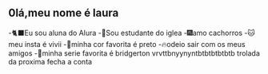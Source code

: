 ## 0lá,meu nome é laura 

-🐈‍⬛Eu sou aluna do Alura
-🎀Sou estudante do iglea
-🎆amo cachorros
-🐱meu insta é vivii
-🧋minha cor favorita é preto
-🔥odeio sair com os meus amigos
-🫧minha serie favorita é bridgerton
vrvttbnyynyntbtbtbtbtbtb
trolada
da proxima fecha a conta
